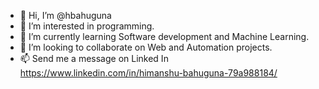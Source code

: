 - 👋 Hi, I’m @hbahuguna
- 👀 I’m interested in programming.
- 🌱 I’m currently learning Software development and Machine Learning.
- 💞️ I’m looking to collaborate on Web and Automation projects.
- 📫 Send me a message on Linked In https://www.linkedin.com/in/himanshu-bahuguna-79a988184/

<!---
hbahuguna/hbahuguna is a ✨ special ✨ repository because its `README.md` (this file) appears on your GitHub profile.
You can click the Preview link to take a look at your changes.
--->
